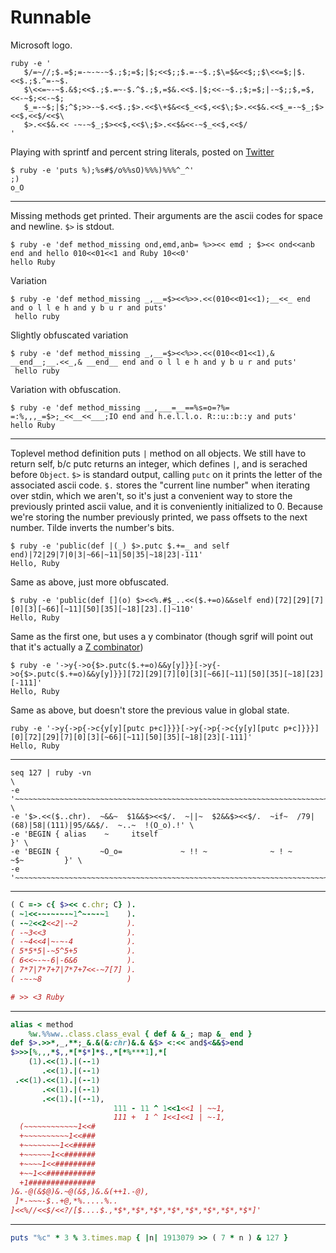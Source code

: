 Runnable
========

Microsoft logo.

```
ruby -e '
   $/=~//;$.=$;=-~-~-~$.;$;=$;|$;<<$;;$.=-~$.;$\=$&<<$;;$\<<=$;|$.<<$.;$.^=-~$.
   $\<<=~-~$.&$;<<$.;$.=~-$.^$.;$,=$&.<<$.|$;<<-~$.;$;=$;|-~$;;$,=$,<<-~$;<<-~$;
   $_=-~$;|$;^$;>>-~$.<<$.;$>.<<$\+$&<<$_<<$,<<$\;$>.<<$&.<<$_=-~$_;$><<$,<<$/<<$\
   $>.<<$&.<< -~-~$_;$><<$,<<$\;$>.<<$&<<-~$_<<$,<<$/
'
```

Playing with sprintf and percent string literals, posted on [Twitter](https://twitter.com/josh_cheek/status/658032347887996928)

```
$ ruby -e 'puts %);%s#$/o%%sO)%%%)%%%^_^'
;)
o_O
```

-----

Missing methods get printed. Their arguments are the ascii codes for space and newline. `$>` is stdout.

```
$ ruby -e 'def method_missing ond,emd,anb= %>><< emd ; $><< ond<<anb end and hello 010<<01<<1 and Ruby 10<<0'
hello Ruby
```

Variation

```
$ ruby -e 'def method_missing _,__=$><<%>>.<<(010<<01<<1);__<<_ end and o l l e h and y b u r and puts'
 hello ruby
```

Slightly obfuscated variation

```
$ ruby -e 'def method_missing _,__=$><<%>>.<<(010<<01<<1),& __end__;__.<<_,& __end__ end and o l l e h and y b u r and puts'
 hello ruby
```

Variation with obfuscation.

```
$ ruby -e 'def method_missing __,___=__==%s=o=?%= =:%,,,_=$>;_<<__<<___;IO end and h.e.l.l.o. R::u::b::y and puts'
hello Ruby
```

-----

Toplevel method definition puts `|` method on all objects.
We still have to return self, b/c putc returns an integer, which defines `|`, and is serached before `Object`.
`$>` is standard output, calling `putc` on it prints the letter of the associated ascii code.
`$.` stores the "current line number" when iterating over stdin,
which we aren't, so it's just a convenient way to store the previously printed ascii value, and it is conveniently initialized to 0.
Because we're storing the number previously printed, we pass offsets to the next number.
Tilde inverts the number's bits.

```
$ ruby -e 'public(def |(_) $>.putc $.+=_ and self end)|72|29|7|0|3|~66|~11|50|35|~18|23|-111'
Hello, Ruby
```

Same as above, just more obfuscated.

```
$ ruby -e 'public(def [](o) $><<%.#$_..<<($.+=o)&&self end)[72][29][7][0][3][~66][~11][50][35][~18][23].[]~110'
Hello, Ruby
```

Same as the first one, but uses a y combinator (though sgrif will point out that it's actually a [Z combinator](https://en.wikipedia.org/wiki/Fixed-point_combinator#Strict_fixed_point_combinator))

```
$ ruby -e '->y{->o{$>.putc($.+=o)&&y[y]}}[->y{->o{$>.putc($.+=o)&&y[y]}}][72][29][7][0][3][~66][~11][50][35][~18][23][-111]'
Hello, Ruby
```

Same as above, but doesn't store the previous value in global state.

```
ruby -e '->y{->p{->c{y[y][putc p+c]}}}[->y{->p{->c{y[y][putc p+c]}}}][0][72][29][7][0][3][~66][~11][50][35][~18][23][-111]'
Hello, Ruby
```

-----

```
seq 127 | ruby -vn                                                                                          \
-e '~~~~~~~~~~~~~~~~~~~~~~~~~~~~~~~~~~~~~~~~~~~~~~~~~~~~~~~~~~~~~~~~~~~~~~~~~~~~~~~~~~~~~~~~~~~~~~~~~~~~$~' \
-e '$>.<<($..chr).  ~&&~  $1&&$><<$/.  ~||~  $2&&$><<$/.  ~if~  /79|(68)|58|(111)|95/&&$/.  ~..~  !(O_o).!' \
-e 'BEGIN { alias    ~     itself                                                                        }' \
-e 'BEGIN {         ~O_o=             ~ !! ~              ~ ! ~                              ~$~         }' \
-e '~~~~~~~~~~~~~~~~~~~~~~~~~~~~~~~~~~~~~~~~~~~~~~~~~~~~~~~~~~~~~~~~~~~~~~~~~~~~~~~~~~~~~~~~~~~~~~~~~~~~$~'
```

-----


```ruby
( C =-> c{ $><< c.chr; C} ).
( ~1<<-~-~-~-~1^~-~-~1    ).
( -~2<<2<<2|-~2           ).
( -~3<<3                  ).
( -~4<<4|~-~-4            ).
( 5*5*5|-~5^5+5           ).
( 6<<~-~-6|-6&6           ).
( 7*7|7*7+7|7*7+7<<-~7[7] ).
( -~-~8                   )

# >> <3 Ruby
```

-----

```ruby
alias < method
    %w.%%ww..class.class_eval { def & &_; map &_ end }
def $>.>>*,_,**;_&.&(&:chr)&.& &$> <:<< and$<&&$>end
$>>>[%,,,*$,,*[*$*]*$.,*[*%***1],*[
    (1).<<(1).|(--1)
       .<<(1).|(--1)
 .<<(1).<<(1).|(--1)
       .<<(1).|(--1)
       .<<(1).|(--1),
                       111 - 11 ^ 1<<1<<1 | ~~1,
                       111 +  1 ^ 1<<1<<1 | ~-1,
  (~~~~~~~~~~~~1<<#
  +~~~~~~~~~~1<<###
  +~~~~~~~~1<<#####
  +~~~~~~1<<#######
  +~~~~1<<#########
  +~~1<<###########
  +1###############
)&.-@(&$@)&.~@(&$,)&.&(++1.-@),
 ]*-~~~-$..+@,*%.....%..
]<<%//<<$/<<?/[$....$.,*$*,*$*,*$*,*$*,*$*,*$*,*$*,*$*]'
```

---

```ruby
puts "%c" * 3 % 3.times.map { |n| 1913079 >> ( 7 * n ) & 127 }
```
